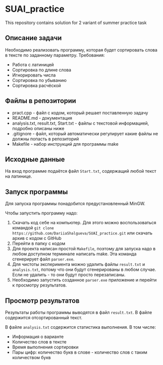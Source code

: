 # SUAI_practice
This repository contains solution for 2 variant of summer practice task


## Описание задачи
Необходимо реализовать программу, которая будет сортировать слова в тексте по заданному параметру. Требования:
* Работа с латиницей
* Сортировка по длине слова
* Игнорировать числа
* Сортировка по убыванию
* Сортировка расчёской

## Файлы в репозитории
* pract.cpp - файл с кодом, который решает поставленную задачу
* README.md - документация
* analysis.txt, result.txt, Start.txt - файлы с текстовой информацией, подробно описаны ниже
* .gitignore - файл, который автоматически регулирует какие файлы не должны попасть в репозиторий
* Makefile - набор инструкций для программы make 

## Исходные данные
На вход программе подаётся файл `Start.txt`, содержащий любой текст на латинице. 

## Запуск программы
Для запуска программы понадобится предустановленный MinGW.

Чтобы запустить программу надо:
1. Скачать код себе на компьютер. Для этого можно воспользоваться командой 
    `git clone https://github.com/DariiaShalgueva/SUAI_practice.git` или скачать архив с кодом с GitHub
2. Перейти в папку с кодом
3. Для проекта написан простой `Makefile`, поэтому для запуска надо в любом доступном терминале написать make. Эта команда сгенерирует  файл `parser.exe`.
4. Для чистоты эксперимента можно удалить файлы `result.txt` и `analysis.txt`, потому что они будут сгенерированы в любом случае. Если не удалить - то они будут просто перезаписаны. 
5. Необходимо запустить созданное `parser.exe` приложение и перейти к просмотру результатов. 


## Просмотр результатов
Результаты работы программы выводятся в файл `result.txt`. В файле содержится отсортированный текст. 

В файле `analysis.txt` содержится статистика выполнения. В том числе:
* Информация о варианте
* Количество слов в тексте
* Время выполнения сортировки
* Пары цифр: количество букв в слове - количество слов с таким количеством букв
